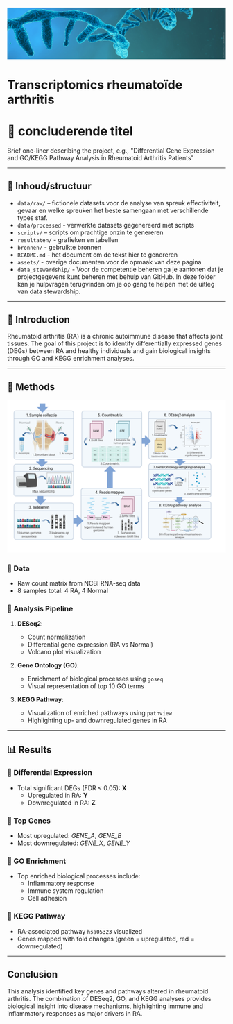 
<p align="center">
  <img src="Assets/RNA2.jpg" alt="RNA Figure" width="1100"  />
</p>

# Transcriptomics rheumatoïde arthritis
# 🧬 concluderende titel

Brief one-liner describing the project, e.g., "Differential Gene Expression and GO/KEGG Pathway Analysis in Rheumatoid Arthritis Patients"

---

## 📁 Inhoud/structuur

- `data/raw/` – fictionele datasets voor de analyse van spreuk effectiviteit, gevaar en welke spreuken het beste samengaan met verschillende types staf.  
- `data/processed` - verwerkte datasets gegenereerd met scripts 
- `scripts/` – scripts om prachtige onzin te genereren
- `resultaten/` - grafieken en tabellen
- `bronnen/` - gebruikte bronnen 
- `README.md` - het document om de tekst hier te genereren
- `assets/` - overige documenten voor de opmaak van deze pagina
- `data_stewardship/` - Voor de competentie beheren ga je aantonen dat je projectgegevens kunt beheren met behulp van GitHub. In deze folder kan je hulpvragen terugvinden om je op gang te helpen met de uitleg van data stewardship. 

---

## 🧬 Introduction

Rheumatoid arthritis (RA) is a chronic autoimmune disease that affects joint tissues. The goal of this project is to identify differentially expressed genes (DEGs) between RA and healthy individuals and gain biological insights through GO and KEGG enrichment analyses.

---

## 🧪 Methods
![Flowschema](Resultaten/Flowschema.png)


### 🔹 Data

- Raw count matrix from NCBI RNA-seq data
- 8 samples total: 4 RA, 4 Normal

### 🔹 Analysis Pipeline

1. **DESeq2**:
   - Count normalization
   - Differential gene expression (RA vs Normal)
   - Volcano plot visualization

2. **Gene Ontology (GO)**:
   - Enrichment of biological processes using `goseq`
   - Visual representation of top 10 GO terms

3. **KEGG Pathway**:
   - Visualization of enriched pathways using `pathview`
   - Highlighting up- and downregulated genes in RA

---

## 📊 Results

### 🔹 Differential Expression

- Total significant DEGs (FDR < 0.05): **X**
  - Upregulated in RA: **Y**
  - Downregulated in RA: **Z**

### 🔹 Top Genes

- Most upregulated: *GENE_A*, *GENE_B*
- Most downregulated: *GENE_X*, *GENE_Y*

### 🔹 GO Enrichment

- Top enriched biological processes include:
  - Inflammatory response
  - Immune system regulation
  - Cell adhesion

### 🔹 KEGG Pathway

- RA-associated pathway `hsa05323` visualized
- Genes mapped with fold changes (green = upregulated, red = downregulated)

---

## Conclusion

This analysis identified key genes and pathways altered in rheumatoid arthritis. The combination of DESeq2, GO, and KEGG analyses provides biological insight into disease mechanisms, highlighting immune and inflammatory responses as major drivers in RA.

